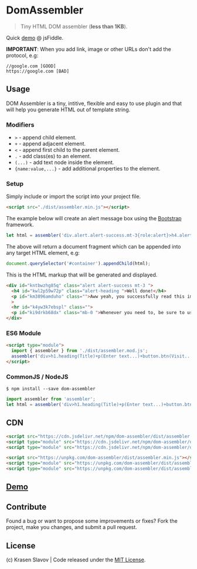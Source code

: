 # DomAssembler

> Tiny HTML DOM assembler (**less than 1KB**).

Quick [demo](https://jsfiddle.net/krasenslavov/ys2dkrfz/) @ jsFiddle.

**IMPORTANT**: When you add link, image or other URLs don't add the protocol, e.g: 

	//google.com [GOOD]
	https://google.com [BAD]

## Usage

DOM Assembler is a tiny, intitive, flexible and easy to use plugin and that will help you generate HTML out of template string.

### Modifiers

* `>` - append child element.
* `+` - append adjacent element.
* `<` - append first child to the parent element.
* `.` - add class(es) to an element.
* `(...)` - add text node inside the element.
* `{name:value,...}` - add additional properties to the element.

### Setup

Simply include or import the script into your project file.

```html
<script src="./dist/assembler.min.js"></script>
```

The example below will create an alert message box using the [Bootstrap](https://getbootstrap.com/docs/4.4/components/alerts/) framework.

```js
let html = assembler('div.alert.alert-success.mt-3{role:alert}>h4.alert-heading(Well done!)+p(Aww yeah, you successfully read this important alert message. This example text is going to run a bit longer so that you can see how spacing within an alert works with this kind of content.)+hr+p.mb-0(Whenever you need to, be sure to use margin utilities to keep things nice and tidy.)');
```

The above will return a document fragment which can be appended into any target HTML element, e.g:

```js
document.querySelector('#container').appendChild(html);
```

This is the HTML markup that will be generated and displayed.

```html
<div id="kntbwzhg85q" class="alert alert-success mt-3 ">
  <h4 id="kwl2p59w72p" class="alert-heading ">Well done!</h4>
  <p id="km3896amduho" class="">Aww yeah, you successfully read this important alert message. This example text is going to run a bit longer so that you can see how spacing within an alert works with this kind of content.</p
  >
  <hr id="k4yw3k7ebspl" class="">
  <p id="ki9drkb68dx" class="mb-0 ">Whenever you need to, be sure to use margin utilities to keep things nice and tidy.</p>
</div>
```

### ES6 Module

```html
<script type="module">
  import { assembler } from './dist/assembler.mod.js';
  assembler('div>h1.heading(Title)+p(Enter text...)+button.btn(Visit...){type:submit}');
</script>
```

### CommonJS / NodeJS

	$ npm install --save dom-assembler

```js
import assembler from 'assembler';
let html = assembler('div>h1.heading(Title)+p(Enter text...)+button.btn(Visit...){type:submit}');
```

## CDN

```html
<script src="https://cdn.jsdelivr.net/npm/dom-assembler/dist/assembler.min.js"></script>
<script type="module" src="https://cdn.jsdelivr.net/npm/dom-assembler/dist/assembler.mod.js"></script>
<script type="module" src="https://cdn.jsdelivr.net/npm/dom-assembler/dist/assembler.js"></script>
```

```html
<script src="https://unpkg.com/dom-assembler/dist/assembler.min.js"></script>
<script type="module" src="https://unpkg.com/dom-assembler/dist/assembler.mod.js"></script>
<script type="module" src="https://unpkg.com/dom-assembler/dist/assembler.js"></script>
```

## [Demo](https://jsfiddle.net/krasenslavov/ys2dkrfz/)

## Contribute

Found a bug or want to propose some improvements or fixes? Fork the project, make you changes, and submit a pull request.

## License

(c) Krasen Slavov | Code released under the [MIT License](https://opensource.org/licenses/MIT).